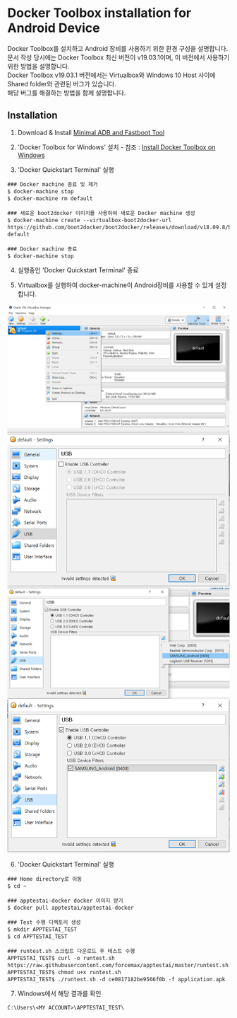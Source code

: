 Docker Toolbox installation for Android Device
==============================================
Docker Toolbox를 설치하고 Android 장비를 사용하기 위한 환경 구성을 설명합니다.<br/>
문서 작성 당시에는 Docker Toolbox 최신 버전이 v19.03.1이며, 이 버전에서 사용하기 위한 방법을 설명합니다.<br/>
Docker Toolbox v19.03.1 버전에서는 Virtualbox와 Windows 10 Host 사이에 Shared folder와 관련된 버그가 있습니다.<br/>
해당 버그를 해결하는 방법을 함께 설명합니다.



Installation
------------ 
1. Download & Install [Minimal ADB and Fastboot Tool](https://androidmtk.com/download-minimal-adb-and-fastboot-tool) 

2. 'Docker Toolbox for Windows' 설치 - 참조 : [Install Docker Toolbox on Windows](https://docs.docker.com/toolbox/toolbox_install_windows/)

3. 'Docker Quickstart Terminal' 실행
```
### Docker machine 종료 및 제거
$ docker-machine stop
$ docker-machine rm default

### 새로운 boot2docker 이미지를 사용하여 새로운 Docker machine 생성
$ docker-machine create --virtualbox-boot2docker-url https://github.com/boot2docker/boot2docker/releases/download/v18.09.8/boot2docker.iso default

### Docker machine 종료
$ docker-machine stop
```

4. 실행중인 'Docker Quickstart Terminal' 종료

5. Virtualbox를 실행하여 docker-machine이 Android장비를 사용할 수 있게 설정합니다.
<img src="img/virtualbox-machine-setting.png" width="640"/>
<img src="img/virtualbox-usb-setting.png" width="640"/>
<img src="img/virtualbox-usb-setting-device-select.png" width="640"/>
<img src="img/virtualbox-usb-setting-final.png" width="640"/>

6. 'Docker Quickstart Terminal' 실행
```
### Home directory로 이동
$ cd ~

### apptestai-docker docker 이미지 받기
$ docker pull apptestai/apptestai-docker

### Test 수행 디렉토리 생성
$ mkdir APPTESTAI_TEST
$ cd APPTESTAI_TEST

### runtest.sh 스크립트 다운로드 후 테스트 수행
APPTESTAI_TEST$ curl -o runtest.sh https://raw.githubusercontent.com/forcemax/apptestai/master/runtest.sh
APPTESTAI_TEST$ chmod u+x runtest.sh
APPTESTAI_TEST$ ./runtest.sh -d ce0817182be9566f0b -f application.apk
```

7. Windows에서 해당 결과를 확인
```
C:\Users\<MY ACCOUNT>\APPTESTAI_TEST\
```
